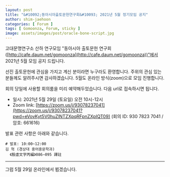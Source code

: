 ```yaml
---
layout: post
title: "&#10092;동아시아출토문헌연구회&#10093; 2021년 5월 정기모임 공지"
author: shim-jaehoon
categories: [ Forum ]
tags: [ Gomoonza, Forum, sticky ]
image: assets/images/post/oracle-bone-script.jpg
---
```



고대문명연구소 산하 연구모임 "동아시아 출토문헌 연구회([http://cafe.daum.net/gomoonza](http://cafe.daum.net/gomoonza))”에서 2021년 5월 모임 공지 드립니다.


선진 출토문헌에 관심을 가지고 계신 분이라면 누구라도 환영합니다.
주위의 관심 있는 분들께도 알려주시면 감사하겠습니다.
5월도 온라인 방식(zoom)으로 모임 진행합니다.

회의 당일에 사용할 회의룸을 미리 예약해두었습니다. 다음 url로 접속하시면 됩니다.

- 일시:  2021년 5월 29일 (토요일) 오전 10시-12시
- Zoom link: [https://zoom.us/j/93078237041](https://zoom.us/j/93078237041?pwd=eVovKyt5V0huZlNTZXpqRFpnZXpIQT09) (회의 ID: 930 7823 7041 / 암호: 661616)

발표 관련 사항은 아래와 같습니다.

```
# 발표: 10:00~12:00
김 혁 (경상대 중어중문학과)
  《殷虛文字丙編》086∼095 譯註
```


----

그럼 5월 29일 온라인에서 뵙겠습니다.
